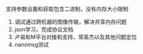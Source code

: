 支持参数设置和获取包含二进制，没有内存大小限制

1. 调试通过跨机器的图像传输，解决共享内存问题
2. json学习，完成协议文档
3. 卢易和M平台对接和支持，常英杰以及其他问题定位
4. nanomsg测试


